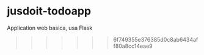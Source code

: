 # jusdoit-todoapp
Application web basica, usa Flask
>>>>>>> 6f749355e376385d0c8ab6434aff80a8cc14eae9
